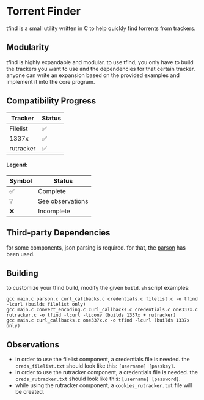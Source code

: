 # Torrent Finder
tfind is a small utility written in C to help quickly find torrents from trackers.

## Modularity
tfind is highly expandable and modular. to use tfind, you only have to build the trackers you want to use and the dependencies for that certain tracker. anyone can write an expansion based on the provided examples and implement it into the core program.

## Compatibility Progress
| Tracker   | Status |
|-----------|--------|
| Filelist  | ✅     |
| 1337x     | ✅     |
| rutracker | ✅     |

#### Legend:
| Symbol |      Status      |
|--------|------------------|
|   ✅   | Complete         |
|   ❔   | See observations |
|   ❌   | Incomplete       |

## Third-party Dependencies
for some components, json parsing is required. for that, the [parson](https://github.com/kgabis/parson) has been used.

## Building
to customize your tfind build, modify the given `build.sh` script
examples:
```
gcc main.c parson.c curl_callbacks.c credentials.c filelist.c -o tfind -lcurl (builds filelist only)
gcc main.c convert_encoding.c curl_callbacks.c credentials.c one337x.c rutracker.c -o tfind -lcurl -liconv (builds 1337x + rutracker)
gcc main.c curl_callbacks.c one337x.c -o tfind -lcurl (builds 1337x only)
```

## Observations
- in order to use the filelist component, a credentials file is needed. the `creds_filelist.txt` should look like this: `[username] [passkey]`.
- in order to use the rutracker component, a credentials file is needed. the `creds_rutracker.txt` should look like this: `[username] [password]`.
- while using the rutracker component, a `cookies_rutracker.txt` file will be created.